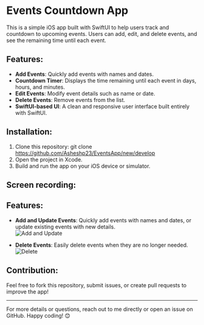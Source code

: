 # Events Countdown App

This is a simple iOS app built with SwiftUI to help users track and countdown to upcoming events. Users can add, edit, and delete events, and see the remaining time until each event.

## Features:
- **Add Events**: Quickly add events with names and dates.
- **Countdown Timer**: Displays the time remaining until each event in days, hours, and minutes.
- **Edit Events**: Modify event details such as name or date.
- **Delete Events**: Remove events from the list.
- **SwiftUI-based UI**: A clean and responsive user interface built entirely with SwiftUI.

## Installation:
1. Clone this repository: git clone https://github.com/Asheshp23/EventsApp/new/develop
2. Open the project in Xcode.
3. Build and run the app on your iOS device or simulator.

## Screen recording:
## Features:
- **Add and Update Events**: Quickly add events with names and dates, or update existing events with new details.  
  ![Add and Update](https://github.com/user-attachments/assets/be62e142-b171-458a-85b2-23cfcf43f148)
  
- **Delete Events**: Easily delete events when they are no longer needed.  
  ![Delete](https://github.com/user-attachments/assets/1447911f-18bb-4099-83c5-6ae89b78ca26)

## Contribution:
Feel free to fork this repository, submit issues, or create pull requests to improve the app!

---

For more details or questions, reach out to me directly or open an issue on GitHub. Happy coding! 😊

